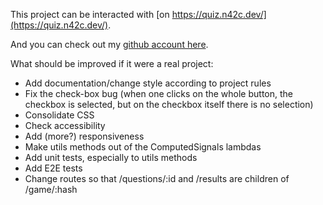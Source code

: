 This project can be interacted with [on https://quiz.n42c.dev/](https://quiz.n42c.dev/).

And you can check out my [github account here](https://github.com/lmagitem).

What should be improved if it were a real project:

- Add documentation/change style according to project rules
- Fix the check-box bug (when one clicks on the whole button, the checkbox is selected, but on the checkbox itself there is no selection)
- Consolidate CSS
- Check accessibility
- Add (more?) responsiveness
- Make utils methods out of the ComputedSignals lambdas
- Add unit tests, especially to utils methods
- Add E2E tests
- Change routes so that /questions/:id and /results are children of /game/:hash
